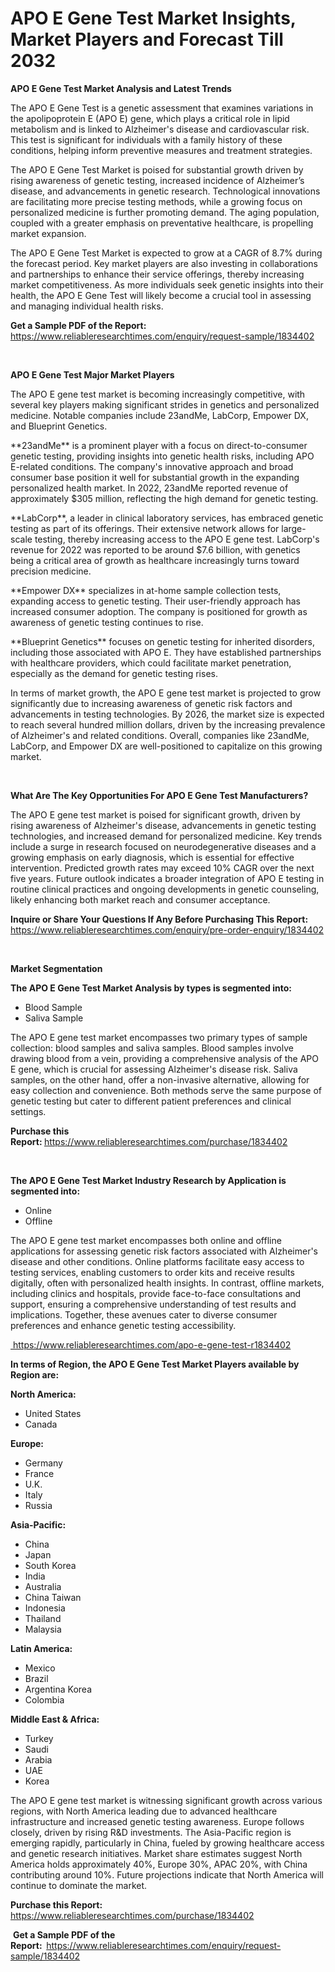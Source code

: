 <p><h1>APO E Gene Test Market Insights, Market Players and Forecast Till 2032</h1></p><p><strong>APO E Gene Test Market Analysis and Latest Trends</strong></p>
<p><p>The APO E Gene Test is a genetic assessment that examines variations in the apolipoprotein E (APO E) gene, which plays a critical role in lipid metabolism and is linked to Alzheimer's disease and cardiovascular risk. This test is significant for individuals with a family history of these conditions, helping inform preventive measures and treatment strategies.</p><p>The APO E Gene Test Market is poised for substantial growth driven by rising awareness of genetic testing, increased incidence of Alzheimer’s disease, and advancements in genetic research. Technological innovations are facilitating more precise testing methods, while a growing focus on personalized medicine is further promoting demand. The aging population, coupled with a greater emphasis on preventative healthcare, is propelling market expansion.</p><p>The APO E Gene Test Market is expected to grow at a CAGR of 8.7% during the forecast period. Key market players are also investing in collaborations and partnerships to enhance their service offerings, thereby increasing market competitiveness. As more individuals seek genetic insights into their health, the APO E Gene Test will likely become a crucial tool in assessing and managing individual health risks.</p></p>
<p><strong>Get a Sample PDF of the Report:&nbsp;</strong> <a href="https://www.reliableresearchtimes.com/enquiry/request-sample/1834402?utm_campaign=3585&utm_medium=2&utm_source=Github&utm_content=ia&utm_term=13042025&utm_id=apo-e-gene-test">https://www.reliableresearchtimes.com/enquiry/request-sample/1834402</a></p>
<p>&nbsp;</p>
<p><strong>APO E Gene Test Major Market Players</strong></p>
<p><p>The APO E gene test market is becoming increasingly competitive, with several key players making significant strides in genetics and personalized medicine. Notable companies include 23andMe, LabCorp, Empower DX, and Blueprint Genetics.</p><p>**23andMe** is a prominent player with a focus on direct-to-consumer genetic testing, providing insights into genetic health risks, including APO E-related conditions. The company's innovative approach and broad consumer base position it well for substantial growth in the expanding personalized health market. In 2022, 23andMe reported revenue of approximately $305 million, reflecting the high demand for genetic testing.</p><p>**LabCorp**, a leader in clinical laboratory services, has embraced genetic testing as part of its offerings. Their extensive network allows for large-scale testing, thereby increasing access to the APO E gene test. LabCorp's revenue for 2022 was reported to be around $7.6 billion, with genetics being a critical area of growth as healthcare increasingly turns toward precision medicine.</p><p>**Empower DX** specializes in at-home sample collection tests, expanding access to genetic testing. Their user-friendly approach has increased consumer adoption. The company is positioned for growth as awareness of genetic testing continues to rise.</p><p>**Blueprint Genetics** focuses on genetic testing for inherited disorders, including those associated with APO E. They have established partnerships with healthcare providers, which could facilitate market penetration, especially as the demand for genetic testing rises.</p><p>In terms of market growth, the APO E gene test market is projected to grow significantly due to increasing awareness of genetic risk factors and advancements in testing technologies. By 2026, the market size is expected to reach several hundred million dollars, driven by the increasing prevalence of Alzheimer's and related conditions. Overall, companies like 23andMe, LabCorp, and Empower DX are well-positioned to capitalize on this growing market.</p></p>
<p>&nbsp;</p>
<p><strong>What Are The Key Opportunities For APO E Gene Test Manufacturers?</strong></p>
<p><p>The APO E gene test market is poised for significant growth, driven by rising awareness of Alzheimer's disease, advancements in genetic testing technologies, and increased demand for personalized medicine. Key trends include a surge in research focused on neurodegenerative diseases and a growing emphasis on early diagnosis, which is essential for effective intervention. Predicted growth rates may exceed 10% CAGR over the next five years. Future outlook indicates a broader integration of APO E testing in routine clinical practices and ongoing developments in genetic counseling, likely enhancing both market reach and consumer acceptance.</p></p>
<p><strong>Inquire or Share Your Questions If Any Before Purchasing This Report:</strong> <a href="https://www.reliableresearchtimes.com/enquiry/pre-order-enquiry/1834402?utm_campaign=3585&utm_medium=2&utm_source=Github&utm_content=ia&utm_term=13042025&utm_id=apo-e-gene-test">https://www.reliableresearchtimes.com/enquiry/pre-order-enquiry/1834402</a></p>
<p>&nbsp;</p>
<p><strong>Market Segmentation</strong></p>
<p><strong>The APO E Gene Test Market Analysis by types is segmented into:</strong></p>
<p><ul><li>Blood Sample</li><li>Saliva Sample</li></ul></p>
<p><p>The APO E gene test market encompasses two primary types of sample collection: blood samples and saliva samples. Blood samples involve drawing blood from a vein, providing a comprehensive analysis of the APO E gene, which is crucial for assessing Alzheimer's disease risk. Saliva samples, on the other hand, offer a non-invasive alternative, allowing for easy collection and convenience. Both methods serve the same purpose of genetic testing but cater to different patient preferences and clinical settings.</p></p>
<p><strong>Purchase this Report:&nbsp;</strong><a href="https://www.reliableresearchtimes.com/purchase/1834402?utm_campaign=3585&utm_medium=2&utm_source=Github&utm_content=ia&utm_term=13042025&utm_id=apo-e-gene-test">https://www.reliableresearchtimes.com/purchase/1834402</a></p>
<p>&nbsp;</p>
<p><strong>The APO E Gene Test Market Industry Research by Application is segmented into:</strong></p>
<p><ul><li>Online</li><li>Offline</li></ul></p>
<p><p>The APO E gene test market encompasses both online and offline applications for assessing genetic risk factors associated with Alzheimer's disease and other conditions. Online platforms facilitate easy access to testing services, enabling customers to order kits and receive results digitally, often with personalized health insights. In contrast, offline markets, including clinics and hospitals, provide face-to-face consultations and support, ensuring a comprehensive understanding of test results and implications. Together, these avenues cater to diverse consumer preferences and enhance genetic testing accessibility.</p></p>
<p><a href="https://www.reliableresearchtimes.com/apo-e-gene-test-r1834402?utm_campaign=3585&utm_medium=2&utm_source=Github&utm_content=ia&utm_term=13042025&utm_id=apo-e-gene-test">&nbsp;https://www.reliableresearchtimes.com/apo-e-gene-test-r1834402</a></p>
<p><strong>In terms of Region, the APO E Gene Test Market Players available by Region are:</strong></p>
<p>
    <p> <strong> North America: </strong>
        <ul>
            <li>United States</li>
            <li>Canada</li>
        </ul>
        </p> 
    <p> <strong> Europe: </strong>
        <ul>
            <li>Germany</li>
            <li>France</li>
            <li>U.K.</li>
            <li>Italy</li>
            <li>Russia</li>
        </ul>
        </p> 
    <p> <strong> Asia-Pacific: </strong>
        <ul>
            <li>China</li>
            <li>Japan</li>
            <li>South Korea</li>
            <li>India</li>
            <li>Australia</li>
            <li>China Taiwan</li>
            <li>Indonesia</li>
            <li>Thailand</li>
            <li>Malaysia</li>
        </ul>
        </p> 
    <p> <strong> Latin America: </strong>
        <ul>
            <li>Mexico</li>
            <li>Brazil</li>
            <li>Argentina Korea</li>
            <li>Colombia</li>
        </ul>
        </p> 
    <p> <strong> Middle East & Africa: </strong>
        <ul>
            <li>Turkey</li>
            <li>Saudi</li>
            <li>Arabia</li>
            <li>UAE</li>
            <li>Korea</li>
        </ul>
    </p>
    </p>
<p><p>The APO E gene test market is witnessing significant growth across various regions, with North America leading due to advanced healthcare infrastructure and increased genetic testing awareness. Europe follows closely, driven by rising R&D investments. The Asia-Pacific region is emerging rapidly, particularly in China, fueled by growing healthcare access and genetic research initiatives. Market share estimates suggest North America holds approximately 40%, Europe 30%, APAC 20%, with China contributing around 10%. Future projections indicate that North America will continue to dominate the market.</p></p>
<p><strong>Purchase this Report: </strong><a href="https://www.reliableresearchtimes.com/purchase/1834402?utm_campaign=3585&utm_medium=2&utm_source=Github&utm_content=ia&utm_term=13042025&utm_id=apo-e-gene-test">https://www.reliableresearchtimes.com/purchase/1834402</a></p>
<p>&nbsp;<strong>Get a Sample PDF of the Report:&nbsp;&nbsp;</strong><a href="https://www.reliableresearchtimes.com/enquiry/request-sample/1834402?utm_campaign=3585&utm_medium=2&utm_source=Github&utm_content=ia&utm_term=13042025&utm_id=apo-e-gene-test">https://www.reliableresearchtimes.com/enquiry/request-sample/1834402</a></p>
<p><strong></strong></p>
<p><p></p><p></p><p></p></p>